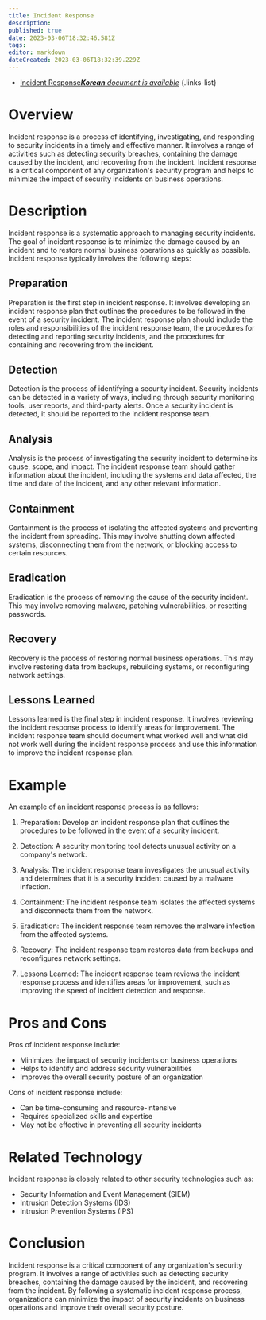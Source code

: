 ```yaml
---
title: Incident Response
description: 
published: true
date: 2023-03-06T18:32:46.581Z
tags: 
editor: markdown
dateCreated: 2023-03-06T18:32:39.229Z
---
```


- [Incident Response***Korean** document is available*](/ko/Knowledge-base/Dictionary/incident-response)
{.links-list}



# Overview

Incident response is a process of identifying, investigating, and responding to security incidents in a timely and effective manner. It involves a range of activities such as detecting security breaches, containing the damage caused by the incident, and recovering from the incident. Incident response is a critical component of any organization's security program and helps to minimize the impact of security incidents on business operations.

# Description

Incident response is a systematic approach to managing security incidents. The goal of incident response is to minimize the damage caused by an incident and to restore normal business operations as quickly as possible. Incident response typically involves the following steps:

## Preparation

Preparation is the first step in incident response. It involves developing an incident response plan that outlines the procedures to be followed in the event of a security incident. The incident response plan should include the roles and responsibilities of the incident response team, the procedures for detecting and reporting security incidents, and the procedures for containing and recovering from the incident.

## Detection

Detection is the process of identifying a security incident. Security incidents can be detected in a variety of ways, including through security monitoring tools, user reports, and third-party alerts. Once a security incident is detected, it should be reported to the incident response team.

## Analysis

Analysis is the process of investigating the security incident to determine its cause, scope, and impact. The incident response team should gather information about the incident, including the systems and data affected, the time and date of the incident, and any other relevant information.

## Containment

Containment is the process of isolating the affected systems and preventing the incident from spreading. This may involve shutting down affected systems, disconnecting them from the network, or blocking access to certain resources.

## Eradication

Eradication is the process of removing the cause of the security incident. This may involve removing malware, patching vulnerabilities, or resetting passwords.

## Recovery

Recovery is the process of restoring normal business operations. This may involve restoring data from backups, rebuilding systems, or reconfiguring network settings.

## Lessons Learned

Lessons learned is the final step in incident response. It involves reviewing the incident response process to identify areas for improvement. The incident response team should document what worked well and what did not work well during the incident response process and use this information to improve the incident response plan.

# Example

An example of an incident response process is as follows:

1. Preparation: Develop an incident response plan that outlines the procedures to be followed in the event of a security incident.

2. Detection: A security monitoring tool detects unusual activity on a company's network.

3. Analysis: The incident response team investigates the unusual activity and determines that it is a security incident caused by a malware infection.

4. Containment: The incident response team isolates the affected systems and disconnects them from the network.

5. Eradication: The incident response team removes the malware infection from the affected systems.

6. Recovery: The incident response team restores data from backups and reconfigures network settings.

7. Lessons Learned: The incident response team reviews the incident response process and identifies areas for improvement, such as improving the speed of incident detection and response.

# Pros and Cons

Pros of incident response include:

- Minimizes the impact of security incidents on business operations
- Helps to identify and address security vulnerabilities
- Improves the overall security posture of an organization

Cons of incident response include:

- Can be time-consuming and resource-intensive
- Requires specialized skills and expertise
- May not be effective in preventing all security incidents

# Related Technology

Incident response is closely related to other security technologies such as:

- Security Information and Event Management (SIEM)
- Intrusion Detection Systems (IDS)
- Intrusion Prevention Systems (IPS)

# Conclusion

Incident response is a critical component of any organization's security program. It involves a range of activities such as detecting security breaches, containing the damage caused by the incident, and recovering from the incident. By following a systematic incident response process, organizations can minimize the impact of security incidents on business operations and improve their overall security posture.